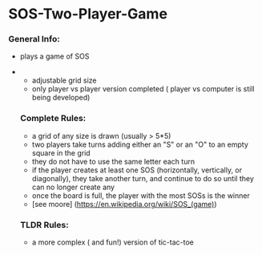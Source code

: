 # SOS-Two-Player-Game
### General Info:
  - plays a game of SOS
+ - adjustable grid size
  - only player vs player version completed ( player vs computer is still being developed)
  
  ### Complete Rules:
  * a grid of any size is drawn (usually > 5*5)
  * two players take turns adding either an "S" or an "O" to an empty square in the grid 
  * they do not have to use the same letter each turn
  * if the player creates at least one SOS (horizontally, vertically, or diagonally), they take another turn, and continue to do so until they can no longer create any
  * once the board is full, the player with the most SOSs is the winner
  * [see moore] (https://en.wikipedia.org/wiki/SOS_(game))
  
  ### TLDR Rules:
  - a more complex ( and fun!) version of tic-tac-toe
